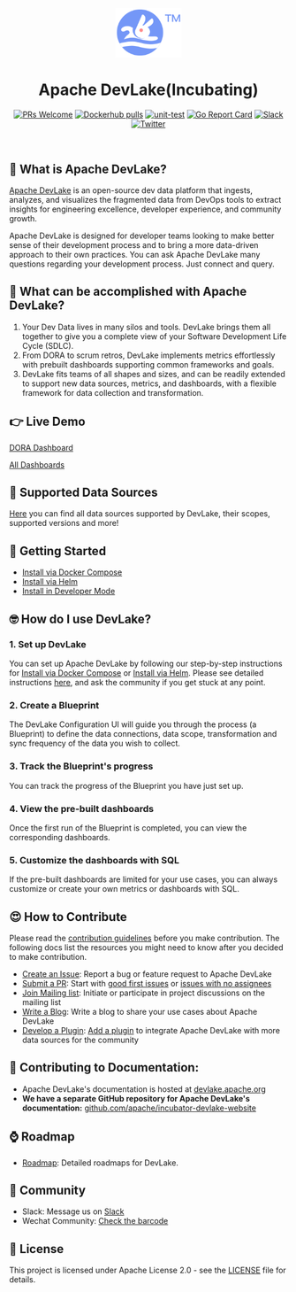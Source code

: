 <div align="center">
<br/>
<img src="resources/img/logo.svg" width="120px" alt="">
<br/>

# Apache DevLake(Incubating)

[![PRs Welcome](https://img.shields.io/badge/PRs-welcome-brightgreen.svg?style=flat&logo=github&color=2370ff&labelColor=454545)](http://makeapullrequest.com)
[![Dockerhub pulls](https://img.shields.io/badge/dynamic/json?url=https%3A%2F%2Fhub.docker.com%2Fv2%2Frepositories%2Fapache%2Fdevlake&query=%24.pull_count&label=Dockerhub%20pulls)](https://hub.docker.com/r/apache/devlake)
[![unit-test](https://github.com/apache/incubator-devlake/actions/workflows/test.yml/badge.svg)](https://github.com/apache/incubator-devlake/actions/workflows/test.yml)
[![Go Report Card](https://goreportcard.com/badge/github.com/apache/incubator-devlake)](https://goreportcard.com/report/github.com/apache/incubator-devlake)
[![Slack](https://img.shields.io/badge/slack-join_chat-success.svg?logo=slack)](https://join.slack.com/t/devlake-io/shared_invite/zt-18uayb6ut-cHOjiYcBwERQ8VVPZ9cQQw)
[![Twitter](https://badgen.net/badge/icon/twitter?icon=twitter&label)](https://twitter.com/ApacheDevLake)

</div>
<br>
<div align="left">

## 🤔 What is Apache DevLake?

[Apache DevLake](https://devlake.apache.org) is an open-source dev data platform that ingests, analyzes, and visualizes the fragmented data from DevOps tools to extract insights for engineering excellence, developer experience, and community growth.

Apache DevLake is designed for developer teams looking to make better sense of their development process and to bring a more data-driven approach to their own practices. You can ask Apache DevLake many questions regarding your development process. Just connect and query.

## 🎯 What can be accomplished with Apache DevLake?

1. Your Dev Data lives in many silos and tools. DevLake brings them all together to give you a complete view of your Software Development Life Cycle (SDLC).
2. From DORA to scrum retros, DevLake implements metrics effortlessly with prebuilt dashboards supporting common frameworks and goals.
3. DevLake fits teams of all shapes and sizes, and can be readily extended to support new data sources, metrics, and dashboards, with a flexible framework for data collection and transformation.

## 👉 Live Demo
[DORA Dashboard](https://grafana-lake.demo.devlake.io/grafana/d/qNo8_0M4z/dora?orgId=1)

[All Dashboards](https://devlake.apache.org/livedemo/EngineeringLeads/DORA)

## 💪 Supported Data Sources

[Here](https://devlake.apache.org/docs/Overview/SupportedDataSources) you can find all data sources supported by DevLake, their scopes, supported versions and more!


## 🚀 Getting Started

- [Install via Docker Compose](https://devlake.apache.org/docs/GettingStarted/DockerComposeSetup)
- [Install via Helm](https://devlake.apache.org/docs/GettingStarted/HelmSetup)
- [Install in Developer Mode](https://devlake.apache.org/docs/DeveloperManuals/DeveloperSetup)

## 🤓 How do I use DevLake?

### 1. Set up DevLake

You can set up Apache DevLake by following our step-by-step instructions for [Install via Docker Compose](https://devlake.apache.org/docs/GettingStarted/DockerComposeSetup) or [Install via Helm](https://devlake.apache.org/docs/GettingStarted/HelmSetup).
Please see detailed instructions [here](https://devlake.apache.org/docs/Overview/Introduction#how-do-i-use-devlake), and ask the community if you get stuck at any point.

### 2. Create a Blueprint

The DevLake Configuration UI will guide you through the process (a Blueprint) to define the data connections, data scope, transformation and sync frequency of the data you wish to collect.

### 3. Track the Blueprint's progress

You can track the progress of the Blueprint you have just set up.

### 4. View the pre-built dashboards

Once the first run of the Blueprint is completed, you can view the corresponding dashboards.

### 5. Customize the dashboards with SQL

If the pre-built dashboards are limited for your use cases, you can always customize or create your own metrics or dashboards with SQL.

## 😍 How to Contribute

Please read the [contribution guidelines](https://devlake.apache.org/community) before you make contribution. The following docs list the resources you might need to know after you decided to make contribution.

- [Create an Issue](https://devlake.apache.org/community/MakingContributions/fix-or-create-issues): Report a bug or feature request to Apache DevLake
- [Submit a PR](https://devlake.apache.org/community/MakingContributions/development-workflow): Start with [good first issues](https://github.com/apache/incubator-devlake/issues?q=is%3Aissue+is%3Aopen+label%3A%22good+first+issue%22) or [issues with no assignees](https://github.com/apache/incubator-devlake/issues?q=is%3Aissue+is%3Aopen+no%3Aassignee)
- [Join Mailing list](https://devlake.apache.org/community/subscribe): Initiate or participate in project discussions on the mailing list
- [Write a Blog](https://devlake.apache.org/community/MakingContributions/BlogSubmission): Write a blog to share your use cases about Apache DevLake
- [Develop a Plugin](./backend/DevelopmentSetup.md): [Add a plugin](https://github.com/apache/incubator-devlake/issues?q=is%3Aissue+is%3Aopen+label%3Aadd-a-plugin+) to integrate Apache DevLake with more data sources for the community

## 📄 Contributing to Documentation:

- Apache DevLake's documentation is hosted at [devlake.apache.org](https://devlake.apache.org/)
- **We have a separate GitHub repository for Apache DevLake's documentation:** [github.com/apache/incubator-devlake-website](https://github.com/apache/incubator-devlake-website)

## ⌚ Roadmap

- <a href="https://devlake.apache.org/docs/Overview/Roadmap" target="_blank">Roadmap</a>: Detailed roadmaps for DevLake.

## 💙 Community

- Slack: Message us on <a href="https://join.slack.com/t/devlake-io/shared_invite/zt-18uayb6ut-cHOjiYcBwERQ8VVPZ9cQQw" target="_blank">Slack</a>
- Wechat Community: [Check the barcode](resources/img/wechat_community_barcode.png)

## 📄 License<a id="license"></a>

This project is licensed under Apache License 2.0 - see the [LICENSE](LICENSE) file for details.

</div>
